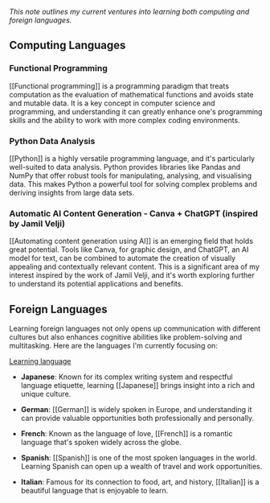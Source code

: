 *This note outlines my current ventures into learning both computing and foreign languages.*
## Computing Languages

### Functional Programming

[[Functional programming]] is a programming paradigm that treats computation as the evaluation of mathematical functions and avoids state and mutable data. It is a key concept in computer science and programming, and understanding it can greatly enhance one's programming skills and the ability to work with more complex coding environments.

### Python Data Analysis

[[Python]] is a highly versatile programming language, and it's particularly well-suited to data analysis. Python provides libraries like Pandas and NumPy that offer robust tools for manipulating, analysing, and visualising data. This makes Python a powerful tool for solving complex problems and deriving insights from large data sets.

### Automatic AI Content Generation - Canva + ChatGPT (inspired by Jamil Velji)

[[Automating content generation using AI]] is an emerging field that holds great potential. Tools like Canva, for graphic design, and ChatGPT, an AI model for text, can be combined to automate the creation of visually appealing and contextually relevant content. This is a significant area of my interest inspired by the work of Jamil Velji, and it's worth exploring further to understand its potential applications and benefits.

## Foreign Languages

Learning foreign languages not only opens up communication with different cultures but also enhances cognitive abilities like problem-solving and multitasking. Here are the languages I'm currently focusing on:

[Learning language](https://www.youtube.com/watch?v=MqR3K1alUio)

- **Japanese**: Known for its complex writing system and respectful language etiquette, learning [[Japanese]] brings insight into a rich and unique culture.

- **German**: [[German]] is widely spoken in Europe, and understanding it can provide valuable opportunities both professionally and personally.

- **French**: Known as the language of love, [[French]] is a romantic language that's spoken widely across the globe.

- **Spanish**: [[Spanish]] is one of the most spoken languages in the world. Learning Spanish can open up a wealth of travel and work opportunities.

- **Italian**: Famous for its connection to food, art, and history, [[Italian]] is a beautiful language that is enjoyable to learn.
